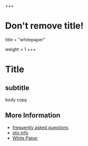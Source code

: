 +++
# Don't remove title!
title = "whitepaper"

weight = 1
+++

# Title
## subtitle

body copy


## More Information

- [frequently asked questions](/faq)
- [pto info](/pto)
- [White Paper](../pdf/tf-whitepaper.pdf)

